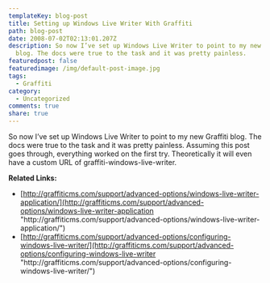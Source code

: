 ```yaml
---
templateKey: blog-post
title: Setting up Windows Live Writer With Graffiti
path: blog-post
date: 2008-07-02T02:13:01.207Z
description: So now I’ve set up Windows Live Writer to point to my new Graffiti
  blog. The docs were true to the task and it was pretty painless.
featuredpost: false
featuredimage: /img/default-post-image.jpg
tags:
  - Graffiti
category:
  - Uncategorized
comments: true
share: true
---
```

<!--StartFragment-->

So now I’ve set up Windows Live Writer to point to my new Graffiti blog. The docs were true to the task and it was pretty painless. Assuming this post goes through, everything worked on the first try. Theoretically it will even have a custom URL of graffiti-windows-live-writer.

**Related Links:**

* [http://graffiticms.com/support/advanced-options/windows-live-writer-application/](http://graffiticms.com/support/advanced-options/windows-live-writer-application "http\://graffiticms.com/support/advanced-options/windows-live-writer-application/")
* [http://graffiticms.com/support/advanced-options/configuring-windows-live-writer/](http://graffiticms.com/support/advanced-options/configuring-windows-live-writer "http\://graffiticms.com/support/advanced-options/configuring-windows-live-writer/")

<!--EndFragment-->